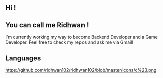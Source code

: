 ## Hi !
## You can call me Ridhwan !
I'm currently working my way to become Backend Developer and a Game Developer.
Feel free to check my repos and ask me via Gmail!

## Languages
https://github.com/ridhwan102/ridhwan102/blob/master/icons/c%23.png
